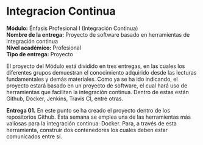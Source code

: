 # Integracion Continua

**Módulo:** Énfasis Profesional I (Integración Continua)\
**Nombre de la entrega:** Proyecto de software basado en herramientas de integración continua\
**Nivel académico:** Profesional\
**Tipo de entrega:** Proyecto

El proyecto del Módulo está dividido en tres entregas, en las cuales los diferentes grupos demuestran el conocimiento adquirido desde las lecturas fundamentales y demás materiales. Como ya se ha ido indicando, el proyecto estará basado en un proyecto de software, el cual hará uso de herramientas que facilitan la integración continua. Dentro de estas están Github, Docker, Jenkins, Travis CI, entre otras.

**Entrega 01.** En este punto se ha creado el proyecto dentro de los repositorios Github. Esta semana se emplea una de las herramientas más valiosas para la integración continua: Docker. Para, a través de esta herramienta, construir dos contenedores los cuales deben estar comunicados entre sí.
